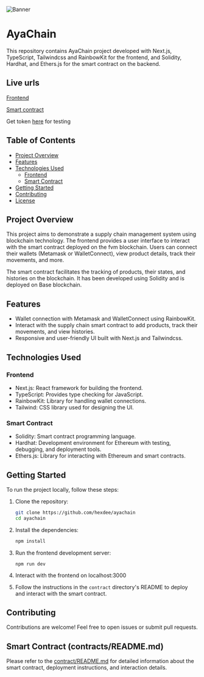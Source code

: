 ![Banner](https://github.com/hexdee/AyaChain/blob/main/public/icons/Banner.png)

# AyaChain

This repository contains AyaChain project developed with Next.js, TypeScript, Tailwindcss and RainbowKit for the frontend, and Solidity, Hardhat, and Ethers.js for the smart contract on the backend.

## Live urls

[Frontend](https://ayachain-demo.vercel.app)

[Smart contract](https://calibration.filscan.io/address/0x0D49a5Efe0058CC1D6E24b0b8C4527aDDaf4c0c8)

Get token [here](https://faucet.calibration.fildev.network/funds.html) for testing

## Table of Contents

- [Project Overview](#project-overview)
- [Features](#features)
- [Technologies Used](#technologies-used)
  - [Frontend](#frontend)
  - [Smart Contract](#smart-contract)
- [Getting Started](#getting-started)
- [Contributing](#contributing)
- [License](#license)

## Project Overview

This project aims to demonstrate a supply chain management system using blockchain technology. The frontend provides a user interface to interact with the smart contract deployed on the fvm blockchain. Users can connect their wallets (Metamask or WalletConnect), view product details, track their movements, and more.

The smart contract facilitates the tracking of products, their states, and histories on the blockchain. It has been developed using Solidity and is deployed on Base blockchain.

## Features

- Wallet connection with Metamask and WalletConnect using RainbowKit.
- Interact with the supply chain smart contract to add products, track their movements, and view histories.
- Responsive and user-friendly UI built with Next.js and Tailwindcss.

## Technologies Used

### Frontend

- Next.js: React framework for building the frontend.
- TypeScript: Provides type checking for JavaScript.
- RainbowKit: Library for handling wallet connections.
- Tailwind: CSS library used for designing the UI.

### Smart Contract

- Solidity: Smart contract programming language.
- Hardhat: Development environment for Ethereum with testing, debugging, and deployment tools.
- Ethers.js: Library for interacting with Ethereum and smart contracts.

## Getting Started

To run the project locally, follow these steps:

1. Clone the repository:

   ```bash
   git clone https://github.com/hexdee/ayachain
   cd ayachain
   ```

2. Install the dependencies:

   ```bash
   npm install
   ```

3. Run the frontend development server:

   ```
   npm run dev
   ```

4. Interact with the frontend on localhost:3000

5. Follow the instructions in the `contract` directory's README to deploy and interact with the smart contract.

## Contributing

Contributions are welcome! Feel free to open issues or submit pull requests.

## Smart Contract (contracts/README.md)

Please refer to the [contract/README.md](contract/README.md) for detailed information about the smart contract, deployment instructions, and interaction details.
